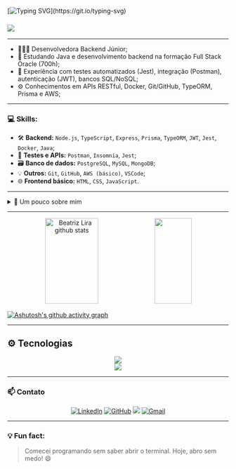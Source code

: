<!-- Título animado -->
[![Typing SVG](https://readme-typing-svg.herokuapp.com/?color=15e5a6&size=35&center=true&vCenter=true&width=1000&lines=OLÁ,+ME+CHAMO+BEATRIZ+LIRA!;APAIXONADA+POR+RESOLVER+PROBLEMAS+COM+CÓDIGO;SEJA+BEM-VINDO(A)+AO+MEU+GITHUB!)](https://git.io/typing-svg)

### [![](https://visitcount.itsvg.in/api?id=beatrizvzz-lab&label=Visitantes&color=12&icon=0&pretty=false)](https://visitcount.itsvg.in)

---

- 👩🏻‍💻 Desenvolvedora Backend Júnior;
- 🧠 Estudando Java e desenvolvimento backend na formação Full Stack Oracle (700h);
- 🧪 Experiência com testes automatizados (Jest), integração (Postman), autenticação (JWT), bancos SQL/NoSQL;
- ⚙️ Conhecimentos em APIs RESTful, Docker, Git/GitHub, TypeORM, Prisma e AWS;

---

### 💻 Skills:

- 🛠️ **Backend:** `Node.js`, `TypeScript`, `Express`, `Prisma`, `TypeORM`, `JWT`, `Jest`, `Docker`, `Java`;
- 🧪 **Testes e APIs:** `Postman`, `Insomnia`, `Jest`;
- 🗃️ **Banco de dados:** `PostgreSQL`, `MySQL`, `MongoDB`;
- 💡 **Outros:** `Git`, `GitHub`, `AWS (básico)`, `VSCode`;
- 🌐 **Frontend básico:** `HTML`, `CSS`, `JavaScript`.

---

<details>
  <summary>👀 Um pouco sobre mim</summary>
  
  - Comecei minha carreira na área de Controle de Qualidade e Segurança Alimentar;
  - Encontrei na programação uma forma de aplicar lógica para resolver problemas reais;
  - Tenho facilidade em aprender novas tecnologias e me adapto bem a ambientes dinâmicos;
  - Acredito na tecnologia como ferramenta de transformação social e profissional.

</details>

---

<div align="center">
  <img width="49%" height="195px" src="https://github-readme-stats.vercel.app/api?username=beatrizvzz-lab&show_icons=true&count_private=true&hide_border=true&title_color=15e5a6&icon_color=15e5a6&text_color=c9d1d9&bg_color=0d1117" alt="Beatriz Lira github stats" /> 
  <img width="41%" height="195px" src="https://github-readme-stats.vercel.app/api/top-langs/?username=beatrizvzz-lab&layout=compact&hide_border=true&title_color=15e5a6&text_color=15e5a6&bg_color=0d1117" />
</div>

[![Ashutosh's github activity graph](https://github-readme-activity-graph.vercel.app/graph?username=beatrizvzz-lab&bg_color=000000&color=15e5a6&line=07e9a5&point=0a855c&area=true&hide_border=true)](https://github.com/ashutosh00710/github-readme-activity-graph)

---

## ⚙️ Tecnologias

<div align="center">
  <img src="https://skillicons.dev/icons?i=nodejs,typescript,express,prisma,postgresql,mongodb,mysql,jest,docker,git,github,vscode,java" />
  <br/>
  <img src="https://skillicons.dev/icons?i=html,css,javascript" />
</div>

---

### 📫 Contato

<div align="center">
  
  [![LinkedIn](https://img.shields.io/badge/LinkedIn-0077B5?style=for-the-badge&logo=linkedin&logoColor=white)](https://www.linkedin.com/in/beatriz-liradev/)
  [![GitHub](https://img.shields.io/badge/GitHub-000?style=for-the-badge&logo=github&logoColor=white)](https://github.com/beatrizvzz-lab)
  <a href="https://wa.me/5511940435522" target="_blank"><img src="https://img.shields.io/badge/WhatsApp-25D366?style=for-the-badge&logo=whatsapp&logoColor=white" /></a>
  [![Gmail](https://img.shields.io/badge/lirabeatriz.001@gmail.com-D14836?style=for-the-badge&logo=gmail&logoColor=white)](mailto:lirabeatriz.001@gmail.com)

---

</div>


### 💡 Fun fact:
> Comecei programando sem saber abrir o terminal. Hoje, abro sem medo! 😄


